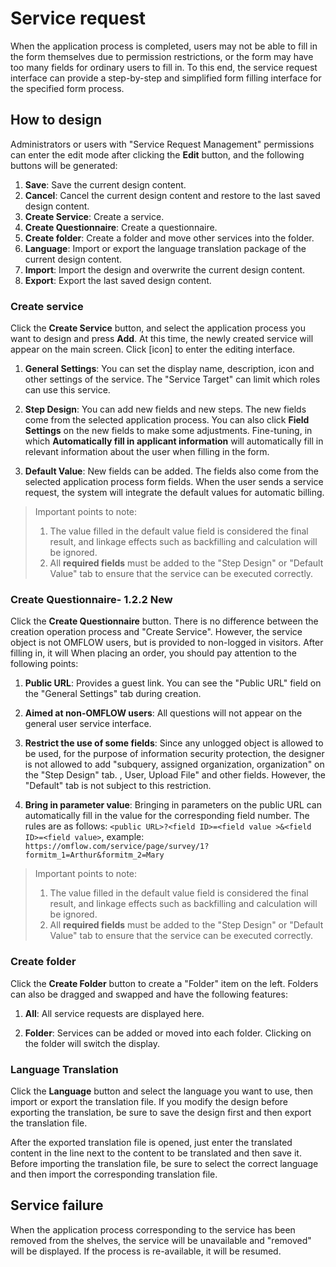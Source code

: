 

# Service request

When the application process is completed, users may not be able to fill in the form themselves due to permission restrictions, or the form may have too many fields for ordinary users to fill in. To this end, the service request interface can provide a step-by-step and simplified form filling interface for the specified form process.

## How to design

Administrators or users with "Service Request Management" permissions can enter the edit mode after clicking the **Edit** button, and the following buttons will be generated:

1. **Save**: Save the current design content.
2. **Cancel**: Cancel the current design content and restore to the last saved design content.
3. **Create Service**: Create a service.
4. **Create Questionnaire**: Create a questionnaire.
5. **Create folder**: Create a folder and move other services into the folder.
6. **Language**: Import or export the language translation package of the current design content.
7. **Import**: Import the design and overwrite the current design content.
8. **Export**: Export the last saved design content.

### Create service

Click the **Create Service** button, and select the application process you want to design and press **Add**. At this time, the newly created service will appear on the main screen. Click [icon] to enter the editing interface.

1. **General Settings**: You can set the display name, description, icon and other settings of the service. The "Service Target" can limit which roles can use this service.

2. **Step Design**: You can add new fields and new steps. The new fields come from the selected application process. You can also click **Field Settings** on the new fields to make some adjustments. Fine-tuning, in which **Automatically fill in applicant information** will automatically fill in relevant information about the user when filling in the form.

3. **Default Value**: New fields can be added. The fields also come from the selected application process form fields. When the user sends a service request, the system will integrate the default values ​​for automatic billing.

> Important points to note:  
> 1. The value filled in the default value field is considered the final result, and linkage effects such as backfilling and calculation will be ignored.  
> 2. All **required fields** must be added to the "Step Design" or "Default Value" tab to ensure that the service can be executed correctly.

### Create Questionnaire- 1.2.2 New

Click the **Create Questionnaire** button. There is no difference between the creation operation process and "Create Service". However, the service object is not OMFLOW users, but is provided to non-logged in visitors. After filling in, it will When placing an order, you should pay attention to the following points:

1. **Public URL**: Provides a guest link. You can see the "Public URL" field on the "General Settings" tab during creation.

2. **Aimed at non-OMFLOW users**: All questions will not appear on the general user service interface.

3. **Restrict the use of some fields**: Since any unlogged object is allowed to be used, for the purpose of information security protection, the designer is not allowed to add "subquery, assigned organization, organization" on the "Step Design" tab. , User, Upload File" and other fields. However, the "Default" tab is not subject to this restriction.

4. **Bring in parameter value**: Bringing in parameters on the public URL can automatically fill in the value for the corresponding field number. The rules are as follows: `<public URL>?<field ID>=<field value >&<field ID>=<field value>`, example: `https://omflow.com/service/page/survey/1?formitm_1=Arthur&formitm_2=Mary`

> Important points to note:  
> 1. The value filled in the default value field is considered the final result, and linkage effects such as backfilling and calculation will be ignored.  
> 2. All **required fields** must be added to the "Step Design" or "Default Value" tab to ensure that the service can be executed correctly.

### Create folder

Click the **Create Folder** button to create a "Folder" item on the left. Folders can also be dragged and swapped and have the following features:

1. **All**: All service requests are displayed here.

2. **Folder**: Services can be added or moved into each folder. Clicking on the folder will switch the display.

### Language Translation

Click the **Language** button and select the language you want to use, then import or export the translation file. If you modify the design before exporting the translation, be sure to save the design first and then export the translation file.

After the exported translation file is opened, just enter the translated content in the line next to the content to be translated and then save it. Before importing the translation file, be sure to select the correct language and then import the corresponding translation file.

## Service failure

When the application process corresponding to the service has been removed from the shelves, the service will be unavailable and "removed" will be displayed. If the process is re-available, it will be resumed.